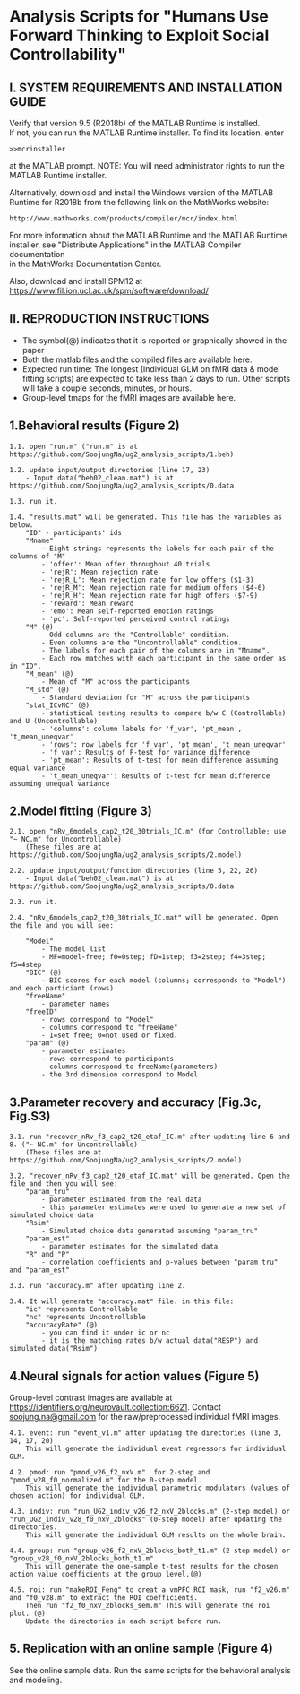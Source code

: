# Analysis Scripts for "Humans Use Forward Thinking to Exploit Social Controllability"


I. SYSTEM REQUIREMENTS AND INSTALLATION GUIDE
--------------------------------------------------
Verify that version 9.5 (R2018b) of the MATLAB Runtime is installed.   
If not, you can run the MATLAB Runtime installer.
To find its location, enter
  
    >>mcrinstaller
      
at the MATLAB prompt.
NOTE: You will need administrator rights to run the MATLAB Runtime installer. 

Alternatively, download and install the Windows version of the MATLAB Runtime for R2018b 
from the following link on the MathWorks website:

    http://www.mathworks.com/products/compiler/mcr/index.html
   
For more information about the MATLAB Runtime and the MATLAB Runtime installer, see 
"Distribute Applications" in the MATLAB Compiler documentation  
in the MathWorks Documentation Center.

Also, download and install SPM12 at https://www.fil.ion.ucl.ac.uk/spm/software/download/



II. REPRODUCTION INSTRUCTIONS
------------------------------------------------------
- The symbol(@) indicates that it is reported or graphically showed in the paper
- Both the matlab files and the compiled files are available here.
- Expected run time: The longest (Individual GLM on fMRI data & model fitting scripts) are expected to take
	less than 2 days to run. Other scripts will take a couple seconds, minutes, or hours.
- Group-level tmaps for the fMRI images are available here.

1.Behavioral results (Figure 2)	
-----------------------------

	1.1. open "run.m" ("run.m" is at https://github.com/SoojungNa/ug2_analysis_scripts/1.beh)
	
	1.2. update input/output directories (line 17, 23)
		- Input data("beh02_clean.mat") is at https://github.com/SoojungNa/ug2_analysis_scripts/0.data

	1.3. run it.

	1.4. "results.mat" will be generated. This file has the variables as below.
		"ID" - participants' ids
		"Mname"
			- Eight strings represents the labels for each pair of the columns of "M"
			- 'offer': Mean offer throughout 40 trials
			- 'rejR': Mean rejection rate
			- 'rejR_L': Mean rejection rate for low offers ($1-3)
			- 'rejR_M': Mean rejection rate for medium offers ($4-6)
			- 'rejR_H': Mean rejection rate for high offers ($7-9)
			- 'reward': Mean reward
			- 'emo': Mean self-reported emotion ratings
			- 'pc': Self-reported perceived control ratings
		"M" (@)
			- Odd columns are the "Controllable" condition.
			- Even columns are the "Uncontrollable" condition.
			- The labels for each pair of the columns are in "Mname".
			- Each row matches with each participant in the same order as in "ID".
		"M_mean" (@)
			- Mean of "M" across the participants
		"M_std" (@)
			- Standard deviation for "M" across the participants 
		"stat_ICvNC" (@)
			- statistical testing results to compare b/w C (Controllable) and U (Uncontrollable)
			- 'columns': column labels for 'f_var', 'pt_mean', 't_mean_uneqvar'
			- 'rows': row labels for 'f_var', 'pt_mean', 't_mean_uneqvar'			
			- 'f_var': Results of F-test for variance difference
			- 'pt_mean': Results of t-test for mean difference assuming equal variance
			- 't_mean_uneqvar': Results of t-test for mean difference assuming unequal variance
			
	
2.Model fitting (Figure 3)
-----------------

	2.1. open "nRv_6models_cap2_t20_30trials_IC.m" (for Controllable; use "~ NC.m" for Uncontrollable)
		(These files are at https://github.com/SoojungNa/ug2_analysis_scripts/2.model)
	
	2.2. update input/output/function directories (line 5, 22, 26)
		- Input data("beh02_clean.mat") is at https://github.com/SoojungNa/ug2_analysis_scripts/0.data
	
	2.3. run it.
	
	2.4. "nRv_6models_cap2_t20_30trials_IC.mat" will be generated. Open the file and you will see:
		
		"Model"
			- The model list
			- MF=model-free; f0=0step; fD=1step; f3=2step; f4=3step; f5=4step
		"BIC" (@)
			- BIC scores for each model (columns; corresponds to "Model") and each particiant (rows)		
		"freeName"
			- parameter names
		"freeID"
			- rows correspond to "Model"
			- columns correspond to "freeName"
			- 1=set free; 0=not used or fixed.		
		"param" (@)
			- parameter estimates
			- rows correspond to participants
			- columns correspond to freeName(parameters)
			- the 3rd dimension correspond to Model
		
	
3.Parameter recovery and accuracy (Fig.3c, Fig.S3)
------------
	3.1. run "recover_nRv_f3_cap2_t20_etaf_IC.m" after updating line 6 and 8. ("~ NC.m" for Uncontrollable)
		(These files are at https://github.com/SoojungNa/ug2_analysis_scripts/2.model)
	
	3.2. "recover_nRv_f3_cap2_t20_etaf_IC.mat" will be generated. Open the file and then you will see:
		"param_tru"
			- parameter estimated from the real data
			- this parameter estimates were used to generate a new set of simulated choice data
		"Rsim"
			- Simulated choice data generated assuming "param_tru"
		"param_est"
			- parameter estimates for the simulated data
		"R" and "P"
			- correlation coefficients and p-values between "param_tru" and "param_est"
			
	3.3. run "accuracy.m" after updating line 2.
	
	3.4. It will generate "accuracy.mat" file. in this file:
		"ic" represents Controllable
		"nc" represents Uncontrollable
		"accuracyRate" (@)
			- you can find it under ic or nc
			- it is the matching rates b/w actual data("RESP") and simulated data("Rsim")


4.Neural signals for action values (Figure 5)
------------
Group-level contrast images are available at https://identifiers.org/neurovault.collection:6621.
Contact soojung.na@gmail.com for the raw/preprocessed individual fMRI images.

	4.1. event: run "event_v1.m" after updating the directories (line 3, 14, 17, 20)
		This will generate the individual event regressors for individual GLM.
	
	4.2. pmod: run "pmod_v26_f2_nxV.m"  for 2-step and "pmod_v28_f0_normalized.m" for the 0-step model.
		This will generate the individual parametric modulators (values of chosen action) for individual GLM.
	
	4.3. indiv: run "run_UG2_indiv_v26_f2_nxV_2blocks.m" (2-step model) or "run_UG2_indiv_v28_f0_nxV_2blocks" (0-step model) after updating the directories.
		This will generate the individual GLM results on the whole brain.
	
	4.4. group: run "group_v26_f2_nxV_2blocks_both_t1.m" (2-step model) or "group_v28_f0_nxV_2blocks_both_t1.m"
		This will generate the one-sample t-test results for the chosen action value coefficients at the group level.(@)
	
	4.5. roi: run "makeROI_Feng" to creat a vmPFC ROI mask, run "f2_v26.m" and "f0_v28.m" to extract the ROI coefficients. 
		Then run "f2_f0_nxV_2blocks_sem.m" This will generate the roi plot. (@)
		Update the directories in each script before run.


**5. Replication with an online sample (Figure 4)**
---------
See the online sample data. Run the same scripts for the behavioral analysis and modeling.



